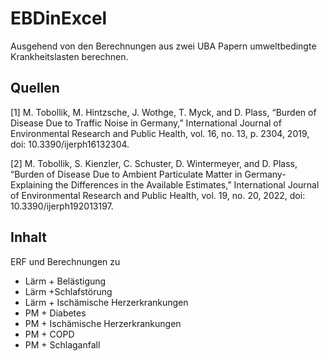 # EBDinExcel
Ausgehend von den Berechnungen aus zwei UBA Papern umweltbedingte Krankheitslasten berechnen.

## Quellen
[1]    M. Tobollik, M. Hintzsche, J. Wothge, T. Myck, and D. Plass, “Burden of Disease Due to Traffic Noise in Germany,” International Journal of Environmental Research and Public Health, vol. 16, no. 13, p. 2304, 2019, doi: 10.3390/ijerph16132304.

[2]    M. Tobollik, S. Kienzler, C. Schuster, D. Wintermeyer, and D. Plass, “Burden of Disease Due to Ambient Particulate Matter in Germany-Explaining the Differences in the Available Estimates,” International Journal of Environmental Research and Public Health, vol. 19, no. 20, 2022, doi: 10.3390/ijerph192013197.

## Inhalt
ERF und Berechnungen zu
- Lärm + Belästigung
- Lärm +Schlafstörung 
- Lärm + Ischämische Herzerkrankungen
- PM + Diabetes
- PM + Ischämische Herzerkrankungen
- PM + COPD
- PM + Schlaganfall